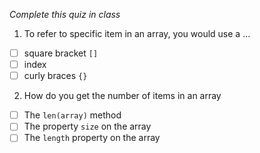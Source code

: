*Complete this quiz in class*

1. To refer to specific item in an array, you would use a ...

- [ ] square bracket `[]`
- [ ] index
- [ ] curly braces `{}`

2. How do you get the number of items in an array

- [ ] The `len(array)` method
- [ ] The property `size` on the array
- [ ] The `length` property on the array
